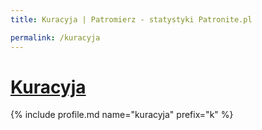 ```yaml
---
title: Kuracyja | Patromierz - statystyki Patronite.pl

permalink: /kuracyja
---
```


# [Kuracyja](https://patronite.pl/kuracyja)

{% include profile.md name="kuracyja" prefix="k" %}
